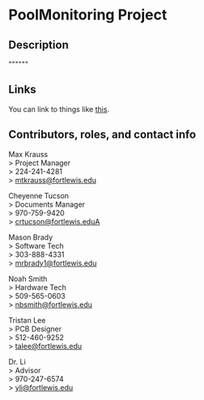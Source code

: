 # PoolMonitoring Project

## Description
""""""

## Links
You can link to things like [this](https://docs.github.com/en/get-started/writing-on-github/getting-started-with-writing-and-formatting-on-github/basic-writing-and-formatting-syntax).

## Contributors, roles, and contact info

Max Krauss  
    > Project Manager  
    > 224-241-4281  
    > mtkrauss@fortlewis.edu


Cheyenne Tucson  
    > Documents Manager  
    > 970-759-9420  
    > crtucson@fortlewis.eduA


Mason Brady  
    > Software Tech  
    > 303-888-4331  
    > mrbrady1@fortlewis.edu


Noah Smith  
    > Hardware Tech  
    > 509-565-0603  
    > nbsmith@fortlewis.edu


Tristan Lee  
    > PCB Designer  
    > 512-460-9252  
    > talee@fortlewis.edu


Dr. Li  
    > Advisor  
    > 970-247-6574  
    > yli@fortlewis.edu



